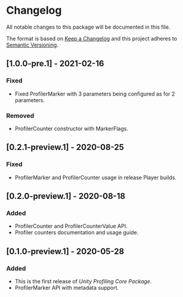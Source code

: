 # Changelog
All notable changes to this package will be documented in this file.

The format is based on [Keep a Changelog](http://keepachangelog.com/en/1.0.0/)
and this project adheres to [Semantic Versioning](http://semver.org/spec/v2.0.0.html).

## [1.0.0-pre.1] - 2021-02-16
### Fixed
- Fixed ProfilerMarker with 3 parameters being configured as for 2 parameters.

### Removed
- ProfilerCounter constructor with MarkerFlags.

## [0.2.1-preview.1] - 2020-08-25
### Fixed
- ProfilerMarker and ProfilerCounter usage in release Player builds.

## [0.2.0-preview.1] - 2020-08-18
### Added
- ProfilerCounter and ProfilerCounterValue API.
- Profiler counters documentation and usage guide.

## [0.1.0-preview.1] - 2020-05-28
### Added
- This is the first release of *Unity Profiling Core Package*.
- ProfilerMarker API with metadata support.
